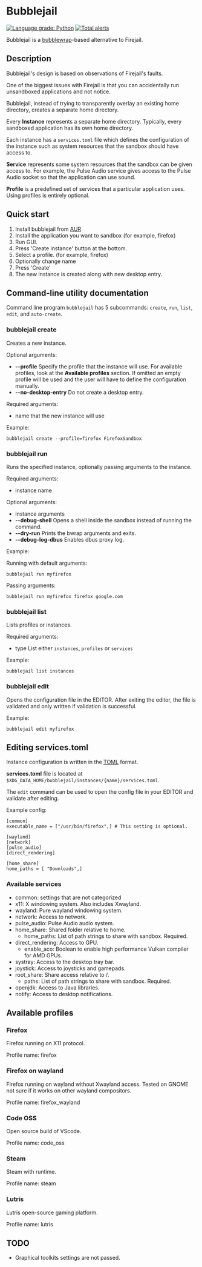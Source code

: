 # Bubblejail

[![Language grade: Python](https://img.shields.io/lgtm/grade/python/g/igo95862/bubblejail.svg?logo=lgtm&logoWidth=18)](https://lgtm.com/projects/g/igo95862/bubblejail/context:python)
[![Total alerts](https://img.shields.io/lgtm/alerts/g/igo95862/bubblejail.svg?logo=lgtm&logoWidth=18)](https://lgtm.com/projects/g/igo95862/bubblejail/alerts/)

Bubblejail is a [bubblewrap](https://github.com/containers/bubblewrap)-based alternative to Firejail.

## Description

Bubblejail's design is based on observations of Firejail's faults.

One of the biggest issues with Firejail is that you can accidentally run unsandboxed applications and not notice.

Bubblejail, instead of trying to transparently overlay an existing home directory, creates a separate home directory.

Every **Instance** represents a separate home directory. Typically, every sandboxed application has its own home directory.

Each instance has a `services.toml` file which defines the configuration of the instance such as system resources that the sandbox should have access to.

**Service** represents some system resources that the sandbox can be given access to. For example, the Pulse Audio service gives access to the Pulse Audio socket so that the application can use sound.

**Profile** is a predefined set of services that a particular application uses. Using profiles is entirely optional.

## Quick start

1. Install bubblejail from [AUR](https://aur.archlinux.org/packages/bubblejail-git/)
1. Install the application you want to sandbox (for example, firefox)
1. Run GUI.
1. Press 'Create instance' button at the bottom.
1. Select a profile. (for example, firefox)
1. Optionally change name
1. Press 'Create'
1. The new instance is created along with new desktop entry.

## Command-line utility documentation

Command line program `bubblejail` has 5 subcommands: `create`, `run`, `list`, `edit`, and `auto-create`.

### bubblejail create

Creates a new instance.

Optional arguments:

* __--profile__ Specify the profile that the instance will use. For available profiles, look at the **Available profiles** section. If omitted an empty profile will be used and the user will have to define the configuration manually.
* __--no-desktop-entry__ Do not create a desktop entry.

Required arguments:

* name that the new instance will use

Example:

```
bubblejail create --profile=firefox FirefoxSandbox
```

### bubblejail run

Runs the specified instance, optionally passing arguments to the instance.

Required arguments:

* instance name

Optional arguments:

* instance arguments
* __--debug-shell__ Opens a shell inside the sandbox instead of running the command.
* __--dry-run__ Prints the bwrap arguments and exits.
* __--debug-log-dbus__ Enables dbus proxy log.

Example:

Running with default arguments:
```
bubblejail run myfirefox
```

Passing arguments:
```
bubblejail run myfirefox firefox google.com
```

### bubblejail list

Lists profiles or instances.

Required arguments:

* type List either `instances`, `profiles` or `services`

Example:

```
bubblejail list instances
```

### bubblejail edit

Opens the configuration file in the EDITOR. After exiting the editor, the file is validated and only written if validation is successful.

Example:

```
bubblejail edit myfirefox
```

## Editing services.toml

Instance configuration is written in the [TOML](https://github.com/toml-lang/toml) format.

**services.toml** file is located at `$XDG_DATA_HOME/bubblejail/instances/{name}/services.toml`.

The `edit` command can be used to open the config file in your EDITOR and validate after editing.

Example config:

```
[common]
executable_name = ["/usr/bin/firefox",] # This setting is optional.

[wayland]
[network]
[pulse_audio]
[direct_rendering]

[home_share]
home_paths = [ "Downloads",]
```

### Available services

* common: settings that are not categorized
* x11: X windowing system. Also includes Xwayland.
* wayland: Pure wayland windowing system.
* network: Access to network.
* pulse_audio: Pulse Audio audio system.
* home_share: Shared folder relative to home.
    * home_paths: List of path strings to share with sandbox. Required.
* direct_rendering: Access to GPU.
    * enable_aco: Boolean to enable high performance Vulkan compiler for AMD GPUs.
* systray: Access to the desktop tray bar.
* joystick: Access to joysticks and gamepads.
* root_share: Share access relative to /.
    * paths: List of path strings to share with sandbox. Required.
* openjdk: Access to Java libraries.
* notify: Access to desktop notifications.

## Available profiles

### Firefox

Firefox running on X11 protocol.

Profile name: firefox

### Firefox on wayland

Firefox running on wayland without Xwayland access. Tested on GNOME not sure if it works on other wayland compositors.

Profile name: firefox_wayland

### Code OSS

Open source build of VScode.

Profile name: code_oss

### Steam

Steam with runtime.

Profile name: steam

### Lutris

Lutris open-source gaming platform.

Profile name: lutris

## TODO

* Graphical toolkits settings are not passed.
